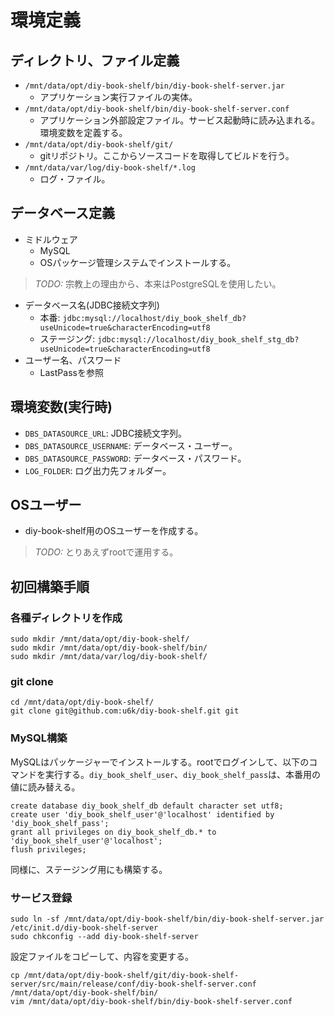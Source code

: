 # 環境定義

## ディレクトリ、ファイル定義

* `/mnt/data/opt/diy-book-shelf/bin/diy-book-shelf-server.jar`
    * アプリケーション実行ファイルの実体。
* `/mnt/data/opt/diy-book-shelf/bin/diy-book-shelf-server.conf`
    * アプリケーション外部設定ファイル。サービス起動時に読み込まれる。環境変数を定義する。
* `/mnt/data/opt/diy-book-shelf/git/`
    * gitリポジトリ。ここからソースコードを取得してビルドを行う。
* `/mnt/data/var/log/diy-book-shelf/*.log`
    * ログ・ファイル。

## データベース定義

* ミドルウェア
    * MySQL
    * OSパッケージ管理システムでインストールする。

> *TODO:* 宗教上の理由から、本来はPostgreSQLを使用したい。

* データベース名(JDBC接続文字列)
    * 本番: `jdbc:mysql://localhost/diy_book_shelf_db?useUnicode=true&characterEncoding=utf8`
    * ステージング: `jdbc:mysql://localhost/diy_book_shelf_stg_db?useUnicode=true&characterEncoding=utf8`
* ユーザー名、パスワード
    * LastPassを参照

## 環境変数(実行時)

* `DBS_DATASOURCE_URL`: JDBC接続文字列。
* `DBS_DATASOURCE_USERNAME`: データベース・ユーザー。
* `DBS_DATASOURCE_PASSWORD`: データベース・パスワード。
* `LOG_FOLDER`: ログ出力先フォルダー。

## OSユーザー

* diy-book-shelf用のOSユーザーを作成する。

> *TODO:* とりあえずrootで運用する。

## 初回構築手順

### 各種ディレクトリを作成

```
sudo mkdir /mnt/data/opt/diy-book-shelf/
sudo mkdir /mnt/data/opt/diy-book-shelf/bin/
sudo mkdir /mnt/data/var/log/diy-book-shelf/
```

### git clone

```
cd /mnt/data/opt/diy-book-shelf/
git clone git@github.com:u6k/diy-book-shelf.git git
```

### MySQL構築

MySQLはパッケージャーでインストールする。rootでログインして、以下のコマンドを実行する。`diy_book_shelf_user`、`diy_book_shelf_pass`は、本番用の値に読み替える。

```
create database diy_book_shelf_db default character set utf8;
create user 'diy_book_shelf_user'@'localhost' identified by 'diy_book_shelf_pass';
grant all privileges on diy_book_shelf_db.* to 'diy_book_shelf_user'@'localhost';
flush privileges;
```

同様に、ステージング用にも構築する。

### サービス登録

```
sudo ln -sf /mnt/data/opt/diy-book-shelf/bin/diy-book-shelf-server.jar /etc/init.d/diy-book-shelf-server
sudo chkconfig --add diy-book-shelf-server
```

設定ファイルをコピーして、内容を変更する。

```
cp /mnt/data/opt/diy-book-shelf/git/diy-book-shelf-server/src/main/release/conf/diy-book-shelf-server.conf /mnt/data/opt/diy-book-shelf/bin/
vim /mnt/data/opt/diy-book-shelf/bin/diy-book-shelf-server.conf
```
